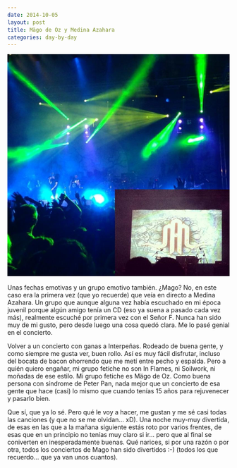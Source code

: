 ```yaml
---
date: 2014-10-05
layout: post
title: Mägo de Oz y Medina Azahara
categories: day-by-day
---
```


[![Mago de Oz Interpeñas - Miky - Miguel](/images/blog/mago.jpg)](/images/blog/mago.jpg)

Unas fechas emotivas y un grupo emotivo también. ¿Mago? No, en este caso era la primera vez (que yo recuerde) que veía en directo a Medina Azahara. Un grupo que aunque alguna vez había escuchado en mi época juvenil porque algún amigo tenía un CD (eso ya suena a pasado cada vez más), realmente escuché por primera vez con el Señor F. Nunca han sido muy de mi gusto, pero desde luego una cosa quedó clara. Me lo pasé genial en el concierto.

Volver a un concierto con ganas a Interpeñas. Rodeado de buena gente, y como siempre me gusta ver, buen rollo. Así es muy fácil disfrutar, incluso del bocata de bacon ohorrendo que me metí entre pecho y espalda. Pero a quién quiero engañar, mi grupo fetiche no son In Flames, ni Soilwork, ni moñadas de ese estilo. Mi grupo fetiche es Mägo de Oz. Como buena persona con síndrome de Peter Pan, nada mejor que un concierto de esa gente que hace (casi) lo mismo que cuando tenías 15 años para rejuvenecer y pasarlo bien.

Que sí, que ya lo sé. Pero qué le voy a hacer, me gustan y me sé casi todas las canciones (y que no se me olvidan... xD). Una noche muy-muy divertida, de esas en las que a la mañana siguiente estás roto por varios frentes, de esas que en un principio no tenías muy claro si ir... pero que al final se coniverten en inesperadamente buenas. Qué narices, si por una razón o por otra, todos los conciertos de Mago han sido divertidos :-) (todos los que recuerdo... que ya van unos cuantos).
